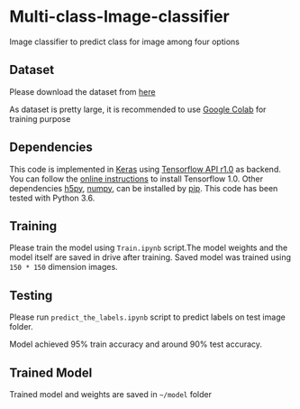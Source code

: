 # Multi-class-Image-classifier
Image classifier to predict class for image among four options

## Dataset
Please download the dataset from [here](https://tinyurl.com/y62jfglm)

As dataset is pretty large, it is recommended to use [Google Colab](https://colab.research.google.com/) for training purpose

## Dependencies

This code is implemented in [Keras](http://keras.io/) using  [Tensorflow API r1.0](https://www.tensorflow.org/api_docs/) as backend. 
You can follow the [online instructions](https://www.tensorflow.org/install/) to install Tensorflow 1.0.
Other dependencies [h5py](http://www.h5py.org/), [numpy](http://www.numpy.org/),  can be installed by
[pip](https://pypi.python.org/pypi/pip). This code has been tested with Python 3.6.

## Training 
Please train the model using ``` Train.ipynb ``` script.The model weights and the model itself are saved in drive after training. Saved model was trained using ``` 150 * 150 ```
dimension images.

## Testing 

Please run ``` predict_the_labels.ipynb ``` script to predict labels on test image folder.

Model achieved 95% train accuracy and around 90% test accuracy.

## Trained Model

Trained model and weights are saved in ``` ~/model ``` folder
